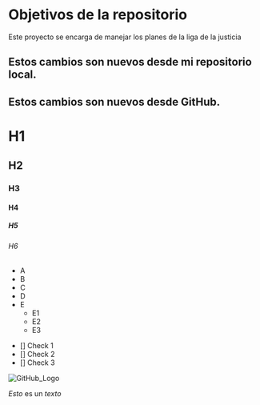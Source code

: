 # Objetivos de la repositorio

Este proyecto se encarga de manejar los planes de la liga de la justicia


## Estos cambios son nuevos desde mi repositorio local.
## Estos cambios son nuevos desde GitHub.

# H1
## H2
### H3
#### H4
##### H5
###### H6

* A
* B
* C
* D
* E
  * E1
  * E2
  * E3

- [] Check 1
- [] Check 2
- [] Check 3

![GitHub_Logo](https://th.bing.com/th/id/R.b7ed173fdde9b07d7d78c0059f3ebe54?rik=BkE1nBxvyzccPw&pid=ImgRaw&r=0)

*Esto* es un _texto_
